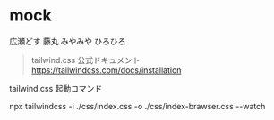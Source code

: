 # mock
広瀬どす
藤丸
みやみや
ひろひろ


> tailwind.css 公式ドキュメント
https://tailwindcss.com/docs/installation

tailwind.css  起動コマンド

npx tailwindcss -i ./css/index.css -o ./css/index-brawser.css --watch